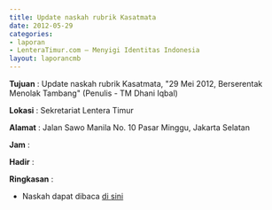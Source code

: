 ```yaml
---
title: Update naskah rubrik Kasatmata
date: 2012-05-29
categories:
- laporan
- LenteraTimur.com – Menyigi Identitas Indonesia
layout: laporancmb
---
```



**Tujuan** : Update naskah rubrik Kasatmata, "29 Mei 2012, Berserentak Menolak Tambang" (Penulis - TM Dhani Iqbal)

**Lokasi** : Sekretariat Lentera Timur 

**Alamat** : Jalan Sawo Manila No. 10 Pasar Minggu, Jakarta Selatan

**Jam** : 

**Hadir** :  


**Ringkasan** : 
* Naskah dapat dibaca [di sini](http://www.lenteratimur.com/2012/05/29-mei-2012-berserentak-menolak-tambang/)
